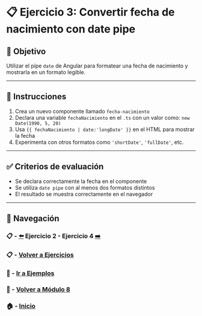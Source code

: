 # 📋 Ejercicio 3: Convertir fecha de nacimiento con date pipe

## 🎯 Objetivo
Utilizar el pipe `date` de Angular para formatear una fecha de nacimiento y mostrarla en un formato legible.

---

## 📝 Instrucciones

1. Crea un nuevo componente llamado `fecha-nacimiento`
2. Declara una variable `fechaNacimiento` en el `.ts` con un valor como: `new Date(1990, 5, 20)`
3. Usa `{{ fechaNacimiento | date:'longDate' }}` en el HTML para mostrar la fecha
4. Experimenta con otros formatos como `'shortDate'`, `'fullDate'`, etc.

---

## ✅ Criterios de evaluación

- Se declara correctamente la fecha en el componente
- Se utiliza `date pipe` con al menos dos formatos distintos
- El resultado se muestra correctamente en el navegador

---

## 🔁 Navegación

### 📋 - [⬅️](./Ejercicio_2.md) Ejercicio 2 - Ejercicio 4 [➡️](./Ejercicio_4.md)

### 📋 - [Volver a Ejercicios](../README.md)

### 🧪 - [Ir a Ejemplos](../../Ejemplos/README.md)

### 📘 - [Volver a Módulo 8](../../Modulo_8.md)

### 🏠 - [Inicio](../../../README.md)
